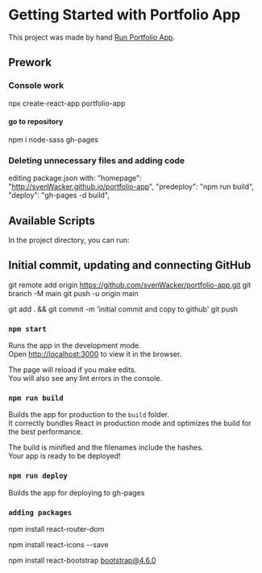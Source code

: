 # Getting Started with Portfolio App

This project was made by hand [Run Portfolio App](http://svenWacker.github.io/portfolio-app).

## Prework

### Console work

npx create-react-app portfolio-app

#### go to repository

npm i node-sass gh-pages

### Deleting unnecessary files and adding code

editing package.json with:
"homepage": "http://svenWacker.github.io/portfolio-app",
"predeploy": "npm run build",
"deploy": "gh-pages -d build",

## Available Scripts

In the project directory, you can run:

## Initial commit, updating and connecting GitHub

git remote add origin https://github.com/svenWacker/portfolio-app.git
git branch -M main
git push -u origin main

git add . && git commit -m 'initial commit and copy to github'
git push

### `npm start`

Runs the app in the development mode.\
Open [http://localhost:3000](http://localhost:3000) to view it in the browser.

The page will reload if you make edits.\
You will also see any lint errors in the console.

### `npm run build`

Builds the app for production to the `build` folder.\
It correctly bundles React in production mode and optimizes the build for the best performance.

The build is minified and the filenames include the hashes.\
Your app is ready to be deployed!

### `npm run deploy`

Builds the app for deploying to gh-pages

### `adding packages`

npm install react-router-dom

npm install react-icons --save

npm install react-bootstrap bootstrap@4.6.0
